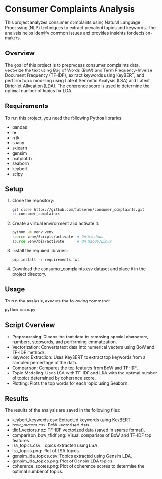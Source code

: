   # Consumer Complaints Analysis

This project analyzes consumer complaints using Natural Language Processing (NLP) techniques to extract prevalent topics and keywords. The analysis helps identify common issues and provides insights for decision-makers.

## Overview
The goal of this project is to preprocess consumer complaints data, vectorize the text using Bag of Words (BoW) and Term Frequency-Inverse Document Frequency (TF-IDF), extract keywords using KeyBERT, and perform topic modeling using Latent Semantic Analysis (LSA) and Latent Dirichlet Allocation (LDA). The coherence score is used to determine the optimal number of topics for LDA.

## Requirements
To run this project, you need the following Python libraries:
+ pandas
+ re
+ nltk
+ spacy
+ sklearn
+ gensim
+ matplotlib
+ seaborn
+ keybert
+ scipy

## Setup
1. Clone the repository:
   ```bash
   git clone https://github.com/fabseren/consumer_complaints.git
   cd consumer_complaints
2. Create a virtual environment and activate it:
   ```bash
   python -m venv venv
   source venv/Scripts/activate  # On Windows
   source venv/bin/activate      # On macOS/Linux
3. Install the required libraries:
   ```bash
   pip install -r requirements.txt
4. Download the consumer_complaints.csv dataset and place it in the project directory.

## Usage
To run the analysis, execute the following command:
  ```bash
  python main.py
  ```
## Script Overview
+ Preprocessing: Cleans the text data by removing special characters, numbers, stopwords, and performing lemmatization.
+ Vectorization: Converts text data into numerical vectors using BoW and TF-IDF methods.
+ Keyword Extraction: Uses KeyBERT to extract top keywords from a sampled percentage of the data.
+ Comparison: Compares the top features from BoW and TF-IDF.
+ Topic Modeling: Uses LSA with TF-IDF and LDA with the optimal number of topics determined by coherence score.
+ Plotting: Plots the top words for each topic using Seaborn.

## Results
The results of the analysis are saved in the following files:
+ keybert_keywords.csv: Extracted keywords using KeyBERT.
+ bow_vectors.csv: BoW vectorized data.
+ tfidf_vectors.npz: TF-IDF vectorized data (saved in sparse format).
+ comparison_bow_tfidf.png: Visual comparison of BoW and TF-IDF top features.
+ lsa_topics.csv: Topics extracted using LSA.
+ lsa_topics.png: Plot of LSA topics.
+ gensim_lda_topics.csv: Topics extracted using Gensim LDA.
+ gensim_lda_topics.png: Plot of Gensim LDA topics.
+ coherence_scores.png: Plot of coherence scores to determine the optimal number of topics.
